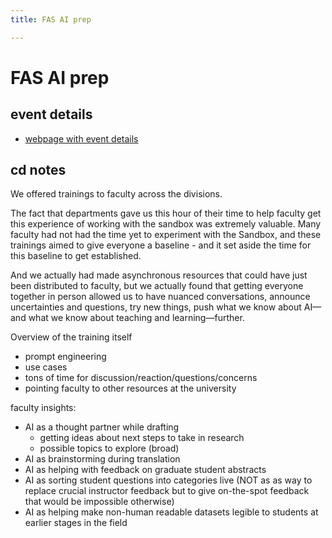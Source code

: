 ```yaml
---
title: FAS AI prep

---
```


# FAS AI prep

## event details
* [webpage with event details](https://www.fas.harvard.edu/initiatives/generative-artificial-intelligence/featured-ai-event/)

## cd notes
We offered trainings to faculty across the divisions. 

The fact that departments gave us this hour of their time to help faculty get this experience of working with the sandbox was extremely valuable. Many faculty had not had the time yet to experiment with the Sandbox, and these trainings aimed to give everyone a baseline - and it set aside the time for this baseline to get established. 

And we actually had made asynchronous resources that could have just been distributed to faculty, but we actually found that getting everyone together in person allowed us to have nuanced conversations, announce uncertainties and questions, try new things, push what we know about AI—and what we know about teaching and learning—further.


Overview of the training itself
* prompt engineering
* use cases
* tons of time for discussion/reaction/questions/concerns
* pointing faculty to other resources at the university 

faculty insights:
* AI as a thought partner while drafting
    * getting ideas about next steps to take in research
    * possible topics to explore (broad)
* AI as brainstorming during translation
* AI as helping with feedback on graduate student abstracts
* AI as sorting student questions into categories live (NOT as as way to replace crucial instructor feedback but to give on-the-spot feedback that would be impossible otherwise)
* AI as helping make non-human readable datasets legible to students at earlier stages in the field 

